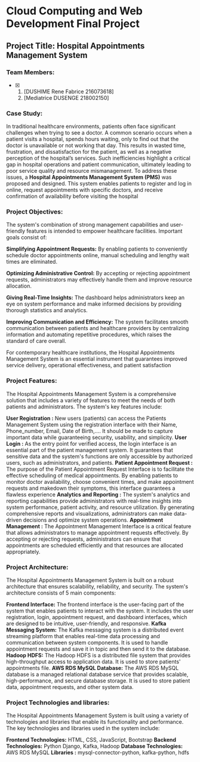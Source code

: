 # Cloud Computing and Web Development Final Project
## Project Title: Hospital Appointments Management System
### Team Members:
- [x] 1.  [DUSHIME Rene Fabrice 216073618]
  2.  [Mediatrice DUSENGE 218002150]


### Case Study:
In traditional healthcare environments, patients often face significant challenges when trying to see a doctor. A common scenario occurs when a patient visits a hospital, spends hours waiting, only to find out that the doctor is unavailable or not working that day. This results in wasted time, frustration, and dissatisfaction for the patient, as well as a negative perception of the hospital’s services. Such inefficiencies highlight a critical gap in hospital operations and patient communication, ultimately leading to poor service quality and resource mismanagement.
To address these issues, a **Hospital Appointments Management System (PMS)** was proposed and designed. This system enables patients to register and log in online, request appointments with specific doctors, and receive confirmation of availability before visiting the hospital

### Project Objectives:
The system's combination of strong management capabilities and user-friendly features is intended to empower healthcare facilities. Important goals consist of:

**Simplifying Appointment Requests:** By enabling patients to conveniently schedule doctor appointments online, manual scheduling and lengthy wait times are eliminated.

**Optimizing Administrative Control:** By accepting or rejecting appointment requests, administrators may effectively handle them and improve resource allocation.

**Giving Real-Time Insights:** The dashboard helps administrators keep an eye on system performance and make informed decisions by providing thorough statistics and analytics.

**Improving Communication and Efficiency:** The system facilitates smooth communication between patients and healthcare providers by centralizing information and automating repetitive procedures, which raises the standard of care overall.

For contemporary healthcare institutions, the Hospital Appointments Management System is an essential instrument that guarantees improved service delivery, operational effectiveness, and patient satisfaction


### Project Features:
The Hospital Appointments Management System is a comprehensive solution that includes a variety of features to meet the needs of both patients and administrators. The system's key features include:

**User Registration :** New users (patients) can access the Patients Management System using the registration interface with their Name, Phone_number, Email, Date of Birth,…. It should be made to capture important data while guaranteeing security, usability, and simplicity.
**User Login :** As the entry point for verified access, the login interface is an essential part of the patient management system. It guarantees that sensitive data and the system's functions are only accessible by authorized users, such as administrators, and patients.
**Patient Appointment Request :** The purpose of the Patient Appointment Request Interface is to facilitate the effective scheduling of medical appointments. By enabling patients to monitor doctor availability, choose convenient times, and make appointment requests and makedown their symptoms, this interface guarantees a flawless experience
**Analytics and Reporting :** The system's analytics and reporting capabilities provide administrators with real-time insights into system performance, patient activity, and resource utilization. By generating comprehensive reports and visualizations, administrators can make data-driven decisions and optimize system operations.
**Appointment Management :** The Appointment Management Interface is a critical feature that allows administrators to manage appointment requests effectively. By accepting or rejecting requests, administrators can ensure that appointments are scheduled efficiently and that resources are allocated appropriately.

### Project Architecture:
The Hospital Appointments Management System is built on a robust architecture that ensures scalability, reliability, and security. The system's architecture consists of 5 main components:

**Frontend Interface:** The frontend interface is the user-facing part of the system that enables patients to interact with the system. It includes the user registration, login, appointment request, and dashboard interfaces, which are designed to be intuitive, user-friendly, and responsive.
**Kafka Messaging System:** The Kafka messaging system is a distributed event streaming platform that enables real-time data processing and communication between system components. It is used to handle appointment requests and save it in topic and then send it to the database.
**Hadoop HDFS:** The Hadoop HDFS is a distributed file system that provides high-throughput access to application data. It is used to store patients' appointments file.
**AWS RDS MySQL Database:** The AWS RDS MySQL database is a managed relational database service that provides scalable, high-performance, and secure database storage. It is used to store patient data, appointment requests, and other system data.

### Project Technologies and libraries:
The Hospital Appointments Management System is built using a variety of technologies and libraries that enable its functionality and performance. The key technologies and libraries used in the system include:

**Frontend Technologies:** HTML, CSS, JavaScript, Bootstrap
**Backend Technologies:** Python Django, Kafka, Hadoop
**Database Technologies:** AWS RDS MySQL
**Libraries :** mysql-connector-python, kafka-python, hdfs

